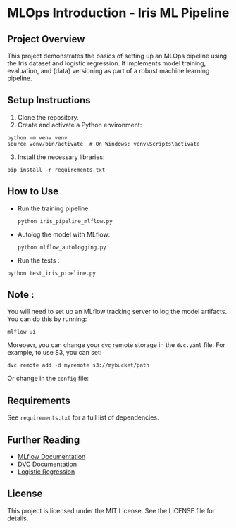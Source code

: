 # MLOps Introduction - Iris ML Pipeline

## Project Overview

This project demonstrates the basics of setting up an MLOps pipeline using the Iris dataset and logistic regression. It implements model training, evaluation, and (data) versioning as part of a robust machine learning pipeline.

## Setup Instructions

1. Clone the repository.
2. Create and activate a Python environment:
  ```
  python -m venv venv
  source venv/bin/activate  # On Windows: venv\Scripts\activate
  ```
3. Install the necessary libraries:
  ```
  pip install -r requirements.txt
  ```

## How to Use

- Run the training pipeline:
  ```
  python iris_pipeline_mlflow.py
  ```

- Autolog the model with MLflow:
  ```
  python mlflow_autologging.py
  ```
-  Run the tests :
  ```
  python test_iris_pipeline.py
  ```
## Note :
You will need to set up an MLflow tracking server to log the model artifacts. You can do this by running:
```
mlflow ui
```
Moreoevr, you can change your `dvc` remote storage in the `dvc.yaml` file. For example, to use S3, you can set:
```
dvc remote add -d myremote s3://mybucket/path
```
Or change in the `config` file:


## Requirements

See `requirements.txt` for a full list of dependencies.

## Further Reading
- [MLflow Documentation](https://www.mlflow.org/docs/latest/index.html)
- [DVC Documentation](https://dvc.org/doc)
- [Logistic Regression](https://scikit-learn.org/stable/modules/generated/sklearn.linear_model.LogisticRegression.html)

## License
This project is licensed under the MIT License. See the LICENSE file for details.